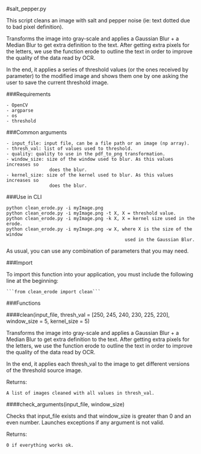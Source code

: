 #salt_pepper.py

This script cleans an image with salt and pepper noise (ie: text dotted due to 
bad pixel definition).

Transforms the image into gray-scale and applies a Gaussian Blur + a Median Blur 
to get extra definition to the text. After getting extra pixels for the letters, 
we use the function erode to outline the text in order to improve the quality of 
the data read by OCR.
        
In the end, it applies a series of threshold values (or the ones received by 
parameter) to the modified image and shows them one by one asking the user to 
save the current threshold image.


###Requirements

    - OpenCV
    - argparse
    - os
    - threshold


###Common arguments

    - input_file: input file, can be a file path or an image (np array).
    - thresh_val: list of values used to threshold.
    - quality: quality to use in the pdf_to_png transformation.
    - window_size: size of the window used to blur. As this values increases so
                    does the blur.
    - kernel_size: size of the kernel used to blur. As this values increases so
                    does the blur.


###Use in CLI
    
    python clean_erode.py -i myImage.png 
    python clean_erode.py -i myImage.png -t X, X = threshold value. 
    python clean_erode.py -i myImage.png -k X, X = kernel size used in the erode. 
    python clean_erode.py -i myImage.png -w X, where X is the size of the window
                                                used in the Gaussian Blur.

As usual, you can use any combination of parameters that you may need.


###Import

To import this function into your application, you must include the following 
line at the beginning:

    ```from clean_erode import clean```


###Functions

####clean(input_file,  thresh_val = [250, 245, 240, 230, 225, 220], window_size = 5, kernel_size = 5)

Transforms the image into gray-scale and applies a Gaussian Blur + a Median Blur 
to get extra definition to the text. After getting extra pixels for the letters, 
we use the function erode to outline the text in order to improve the quality of 
the data read by OCR.

In the end, it applies each thresh_val to the image to get different versions of 
the threshold source image.

Returns:
    
    A list of images cleaned with all values in thresh_val.
                
                
####check_arguments(input_file, window_size)

Checks that input_file exists and that window_size is greater than 0 and an 
even number. Launches exceptions if any argument is not valid.

Returns:
    
    0 if everything works ok.

